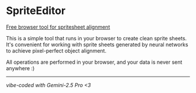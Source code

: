 # SpriteEditor
[Free browser tool for spritesheet alignment](https://alekseyfadeev.github.io/SpriteEditor/)

This is a simple tool that runs in your browser to create clean sprite sheets. It's convenient for working with sprite sheets generated by neural networks to achieve pixel-perfect object alignment.

All operations are performed in your browser, and your data is never sent anywhere :)

---
*vibe-coded with Gemini-2.5 Pro <3*

